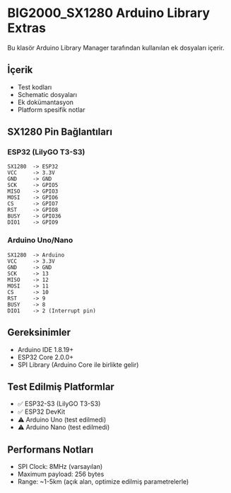 # BIG2000_SX1280 Arduino Library Extras

Bu klasör Arduino Library Manager tarafından kullanılan ek dosyaları içerir.

## İçerik

- Test kodları
- Schematic dosyaları
- Ek dokümantasyon
- Platform spesifik notlar

## SX1280 Pin Bağlantıları

### ESP32 (LilyGO T3-S3)

```
SX1280  -> ESP32
VCC     -> 3.3V
GND     -> GND
SCK     -> GPIO5
MISO    -> GPIO3
MOSI    -> GPIO6
CS      -> GPIO7
RST     -> GPIO8
BUSY    -> GPIO36
DIO1    -> GPIO9
```

### Arduino Uno/Nano

```
SX1280  -> Arduino
VCC     -> 3.3V
GND     -> GND
SCK     -> 13
MISO    -> 12
MOSI    -> 11
CS      -> 10
RST     -> 9
BUSY    -> 8
DIO1    -> 2 (Interrupt pin)
```

## Gereksinimler

- Arduino IDE 1.8.19+
- ESP32 Core 2.0.0+
- SPI Library (Arduino Core ile birlikte gelir)

## Test Edilmiş Platformlar

- ✅ ESP32-S3 (LilyGO T3-S3)
- ✅ ESP32 DevKit
- ⚠️ Arduino Uno (test edilmedi)
- ⚠️ Arduino Nano (test edilmedi)

## Performans Notları

- SPI Clock: 8MHz (varsayılan)
- Maximum payload: 256 bytes
- Range: ~1-5km (açık alan, optimize edilmiş parametrelerle)
